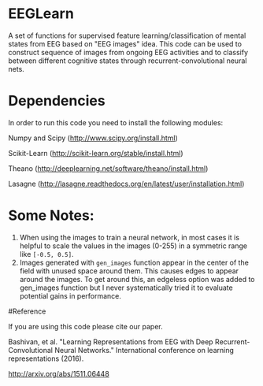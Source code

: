 # EEGLearn
A set of functions for supervised feature learning/classification of mental states from EEG based on "EEG images" idea.
This code can be used to construct sequence of images from ongoing EEG activities and to classify between different cognitive states through recurrent-convolutional neural
nets.

# Dependencies
In order to run this code you need to install the following modules:

Numpy and Scipy (http://www.scipy.org/install.html)

Scikit-Learn (http://scikit-learn.org/stable/install.html)

Theano (http://deeplearning.net/software/theano/install.html)

Lasagne (http://lasagne.readthedocs.org/en/latest/user/installation.html)

# Some Notes:
1. When using the images to train a neural network, in most cases it is helpful to scale the values in the images (0-255) in a symmetric range like `[-0.5, 0.5]`.
2. Images generated with `gen_images` function appear in the center of the field with unused space around them. This causes edges to appear around the images. To get around this, an edgeless option was added to gen_images function but I never systematically tried it to evaluate potential gains in performance.  

#Reference

If you are using this code please cite our paper.

Bashivan, et al. "Learning Representations from EEG with Deep Recurrent-Convolutional Neural Networks." International conference on learning representations (2016).

http://arxiv.org/abs/1511.06448
